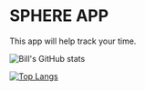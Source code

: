 # SPHERE APP

This app will help track your time.

![Bill's GitHub stats](https://github-readme-stats.vercel.app/api?username=nohack11&show_icons=true&theme=radical)

[![Top Langs](https://github-readme-stats.vercel.app/api/top-langs/?username=nohack11&layout=compact)](https://github.com/nohack11/github-readme-stats)

